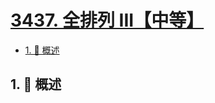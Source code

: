 # [3437. 全排列 III【中等】](https://github.com/Tdahuyou/TNotes.leetcode/tree/main/notes/3437.%20%E5%85%A8%E6%8E%92%E5%88%97%20III%E3%80%90%E4%B8%AD%E7%AD%89%E3%80%91)

<!-- region:toc -->

- [1. 📝 概述](#1--概述)

<!-- endregion:toc -->

## 1. 📝 概述
